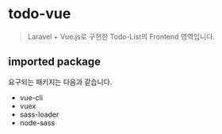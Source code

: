 # todo-vue

> Laravel + Vue.js로 구현한 Todo-List의 Frontend 영역입니다.

## imported package

요구되는 패키지는 다음과 같습니다.

* vue-cli
* vuex
* sass-loader
* node-sass
